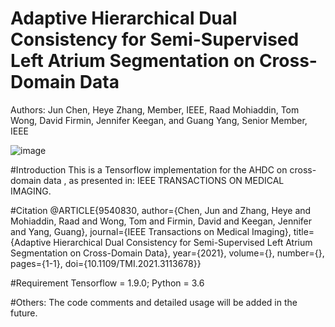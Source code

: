 # Adaptive Hierarchical Dual Consistency for Semi-Supervised Left Atrium Segmentation on Cross-Domain Data
Authors: Jun Chen, Heye Zhang, Member, IEEE, Raad Mohiaddin, Tom Wong, David Firmin, Jennifer Keegan, and Guang Yang, Senior Member, IEEE

![image](https://github.com/Heye-SYSU/AHDC/blob/main/Framework.jpeg)

#Introduction
This is a Tensorflow implementation for the AHDC on cross-domain data , as presented in: IEEE TRANSACTIONS ON MEDICAL IMAGING.

#Citation
@ARTICLE{9540830,
  author={Chen, Jun and Zhang, Heye and Mohiaddin, Raad and Wong, Tom and Firmin, David and Keegan, Jennifer and Yang, Guang},
  journal={IEEE Transactions on Medical Imaging}, 
  title={Adaptive Hierarchical Dual Consistency for Semi-Supervised Left Atrium Segmentation on Cross-Domain Data}, 
  year={2021},
  volume={},
  number={},
  pages={1-1},
  doi={10.1109/TMI.2021.3113678}}
  
#Requirement
Tensorflow = 1.9.0;  Python = 3.6
  
#Others:
The code comments and detailed usage will be added in the future.
